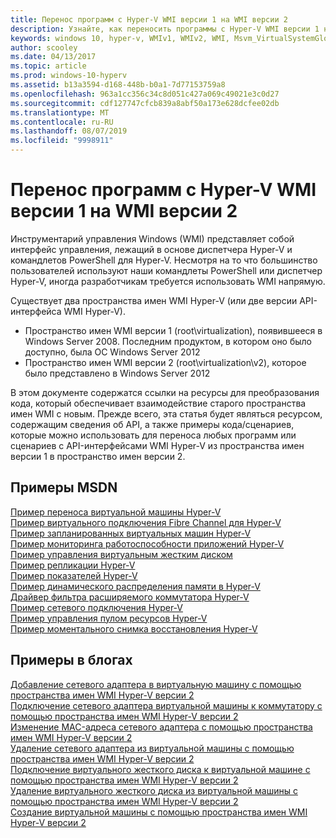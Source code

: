 ```yaml
---
title: Перенос программ с Hyper-V WMI версии 1 на WMI версии 2
description: Узнайте, как переносить программы с Hyper-V WMI версии 1 на WMI версии 2
keywords: windows 10, hyper-v, WMIv1, WMIv2, WMI, Msvm_VirtualSystemGlobalSettingData, root\virtualization
author: scooley
ms.date: 04/13/2017
ms.topic: article
ms.prod: windows-10-hyperv
ms.assetid: b13a3594-d168-448b-b0a1-7d77153759a8
ms.openlocfilehash: 963a1cc356c34c8d051c427a069c49021e3c0d27
ms.sourcegitcommit: cdf127747cfcb839a8abf50a173e628dcfee02db
ms.translationtype: MT
ms.contentlocale: ru-RU
ms.lasthandoff: 08/07/2019
ms.locfileid: "9998911"
---
```

# <a name="move-from-hyper-v-wmi-v1-to-wmi-v2"></a>Перенос программ с Hyper-V WMI версии 1 на WMI версии 2

Инструментарий управления Windows (WMI) представляет собой интерфейс управления, лежащий в основе диспетчера Hyper-V и командлетов PowerShell для Hyper-V.  Несмотря на то что большинство пользователей используют наши командлеты PowerShell или диспетчер Hyper-V, иногда разработчикам требуется использовать WMI напрямую.  

Существует два пространства имен WMI Hyper-V (или две версии API-интерфейса WMI Hyper-V).
* Пространство имен WMI версии 1 (root\virtualization), появившееся в Windows Server 2008. Последним продуктом, в котором оно было доступно, была ОС Windows Server 2012
* Пространство имен WMI версии 2 (root\virtualization\v2), которое было представлено в Windows Server 2012

В этом документе содержатся ссылки на ресурсы для преобразования кода, который обеспечивает взаимодействие старого пространства имен WMI с новым.  Прежде всего, эта статья будет являться ресурсом, содержащим сведения об API, а также примеры кода/сценариев, которые можно использовать для переноса любых программ или сценариев с API-интерфейсами WMI Hyper-V из пространства имен версии 1 в пространство имен версии 2.

## <a name="msdn-samples"></a>Примеры MSDN

[Пример переноса виртуальной машины Hyper-V](http://code.msdn.microsoft.com/windowsdesktop/Hyper-V-virtual-machine-aef356ee)  
[Пример виртуального подключения Fibre Channel для Hyper-V](http://code.msdn.microsoft.com/windowsdesktop/Hyper-V-virtual-Fiber-35d27dcd)  
[Пример запланированных виртуальных машин Hyper-V](http://code.msdn.microsoft.com/windowsdesktop/Hyper-V-planned-virtual-8c7b7499)  
[Пример мониторинга работоспособности приложений Hyper-V](http://code.msdn.microsoft.com/windowsdesktop/Hyper-V-application-health-dc0294f2)  
[Пример управления виртуальным жестким диском](http://code.msdn.microsoft.com/windowsdesktop/Virtual-hard-disk-03108ed3)  
[Пример репликации Hyper-V](http://code.msdn.microsoft.com/windowsdesktop/Hyper-V-replication-sample-d2558867)  
[Пример показателей Hyper-V](http://code.msdn.microsoft.com/windowsdesktop/Hyper-V-metrics-sample-2dab2cb1)  
[Пример динамического распределения памяти в Hyper-V](http://code.msdn.microsoft.com/windowsdesktop/Hyper-V-dynamic-memory-9b0b1d05)  
[Драйвер фильтра расширяемого коммутатора Hyper-V](http://code.msdn.microsoft.com/windowsdesktop/Hyper-V-Extensible-Virtual-e4b31fbb)  
[Пример сетевого подключения Hyper-V](http://code.msdn.microsoft.com/windowsdesktop/Hyper-V-networking-sample-7c47e6f5)  
[Пример управления пулом ресурсов Hyper-V](http://code.msdn.microsoft.com/windowsdesktop/Hyper-V-resource-pool-df906d95)  
[Пример моментального снимка восстановления Hyper-V](http://code.msdn.microsoft.com/windowsdesktop/Hyper-V-recovery-snapshot-ea72320c)  

## <a name="samples-from-blogs"></a>Примеры в блогах

[Добавление сетевого адаптера в виртуальную машину с помощью пространства имен WMI Hyper-V версии 2](http://blogs.msdn.com/b/taylorb/archive/2013/07/15/adding-a-network-adapter-to-a-vm-using-the-hyper-v-wmi-v2-namespace.aspx)  
[Подключение сетевого адаптера виртуальной машины к коммутатору с помощью пространства имен WMI Hyper-V версии 2](http://blogs.msdn.com/b/taylorb/archive/2013/07/15/connecting-a-vm-network-adapter-to-a-switch-using-the-hyper-v-wmi-v2-namespace.aspx)  
[Изменение MAC-адреса сетевого адаптера с помощью пространства имен WMI Hyper-V версии 2](http://blogs.msdn.com/b/taylorb/archive/2013/08/12/changing-the-mac-address-of-nic-using-the-hyper-v-wmi-v2-namespace.aspx)  
[Удаление сетевого адаптера из виртуальной машины с помощью пространства имен WMI Hyper-V версии 2](http://blogs.msdn.com/b/taylorb/archive/2013/08/12/removing-a-network-adapter-to-a-vm-using-the-hyper-v-wmi-v2-namespace.aspx)  
[Подключение виртуального жесткого диска к виртуальной машине с помощью пространства имен WMI Hyper-V версии 2](http://blogs.msdn.com/b/taylorb/archive/2013/08/12/attaching-a-vhd-to-a-vm-using-the-hyper-v-wmi-v2-namespace.aspx)  
[Удаление виртуального жесткого диска из виртуальной машины с помощью пространства имен WMI Hyper-V версии 2](http://blogs.msdn.com/b/taylorb/archive/2013/08/12/removing-a-vhd-from-a-vm-using-the-hyper-v-wmi-v2-namespace.aspx)  
[Создание виртуальной машины с помощью пространства имен WMI Hyper-V версии 2](http://blogs.msdn.com/b/virtual_pc_guy/archive/2013/06/20/creating-a-virtual-machine-with-wmi-v2.aspx)

